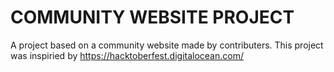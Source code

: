 # COMMUNITY WEBSITE PROJECT
A project based on a community website made by contributers.
This project was inspiried by https://hacktoberfest.digitalocean.com/
